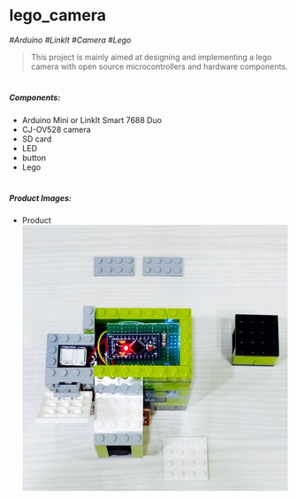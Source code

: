 # lego_camera
*#Arduino* *#LinkIt* *#Camera* *#Lego*
> This project is mainly aimed at designing and implementing a lego camera 
> with open source microcontrollers and hardware components.
# 
##### Components:
* Arduino Mini or LinkIt Smart 7688 Duo
* CJ-OV528 camera
* SD card
* LED
* button
* Lego
# 
##### Product Images:
* Product
![Product](https://github.com/softicmaker0116/multimedia/blob/master/logo_camera-11-Product-upside.jpg "Product-front/upside")